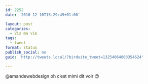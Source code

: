 ```yaml
---
id: 2252
date: '2010-12-10T15:29:49+01:00'

layout: post
categories:
  - Vis ma vie
tags:
  - tweet
format: status
publish_social: no
guid: 'http://tweets.local/?birdsite_tweet=13254064003354624'

---
```


@amandewebdesign oh c’est mimi dit voir 😉